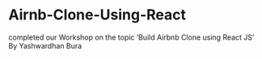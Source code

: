 # Airnb-Clone-Using-React
completed our Workshop on the topic ‘Build Airbnb Clone using React JS’ By Yashwardhan Bura
